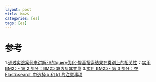 ```yaml
---
layout: post
title: bm25
categories: [es]
tags: [es]
---
```


#

# 参考
1.[通过实战案例来讲解ES的query优化-提高搜索结果在类别上的相关性](https://medium.com/adeo-tech/elasticsearch-improving-search-results-relevance-on-categories-79e11211bc9c)
2.[实用 BM25 - 第 2 部分：BM25 算法及其变量](https://www.elastic.co/cn/blog/practical-bm25-part-2-the-bm25-algorithm-and-its-variables)
3.[实用 BM25 - 第 3 部分：在 Elasticsearch 中选择 b 和 k1 的注意事项](https://www.elastic.co/cn/blog/practical-bm25-part-3-considerations-for-picking-b-and-k1-in-elasticsearch)